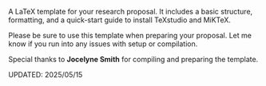 A LaTeX template for your research proposal. It includes a basic structure, formatting, and a quick-start guide to install TeXstudio and MiKTeX.

Please be sure to use this template when preparing your proposal. Let me know if you run into any issues with setup or compilation.

Special thanks to **Jocelyne Smith** for compiling and preparing the template.

UPDATED: 2025/05/15
